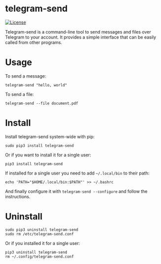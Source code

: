 # telegram-send

[![License](https://img.shields.io/badge/License-GPLv3+-blue.svg)](https://github.com/rahiel/telegram-send/blob/master/LICENSE.txt)

Telegram-send is a command-line tool to send messages and files over Telegram to
your account. It provides a simple interface that can be easily called from
other programs.

# Usage

To send a message:
``` shell
telegram-send "hello, world"
```

To send a file:
``` shell
telegram-send --file document.pdf
```

# Install

Install telegram-send system-wide with pip:
``` shell
sudo pip3 install telegram-send
```

Or if you want to install it for a single user:
``` shell
pip3 install telegram-send
```

If installed for a single user you need to add `~/.local/bin` to their path:
``` shell
echo 'PATH="$HOME/.local/bin:$PATH"' >> ~/.bashrc
```

And finally configure it with `telegram-send --configure` and follow the
instructions.

# Uninstall

``` shell
sudo pip3 uninstall telegram-send
sudo rm /etc/telegram-send.conf
```

Or if you installed it for a single user:
``` shell
pip3 uninstall telegram-send
rm ~/.config/telegram-send.conf
```
